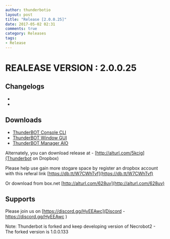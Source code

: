 ```yaml
---
author: thunderbotio
layout: post
title: "Release [2.0.0.25]"
date: 2017-05-02 02:31
comments: true
category: Releases
tags:
- Release
---
```


# REALEASE VERSION : 2.0.0.25

## Changelogs
- 
- 

## Downloads
- [ThunderBOT Console CLI](/releases/2.0.0.25/ThunderBOT.CLI.zip)
- [ThunderBOT Window GUI](/releases/2.0.0.25/ThunderBOT.Win.zip)
- [ThunderBOT Manager AIO](/releases/2.0.0.25/ThunderBOT.Manager.zip)

Alternately, you can download release at - [http://alturl.com/5kcig](Thunderbot on Dropbox)

Please help use gain more stogare space by register an dropbox account with this referal link [https://db.tt/W7CWhTvf](https://db.tt/W7CWhTvf)

Or download from box.net [http://alturl.com/628uv](http://alturl.com/628uv)

## Supports

Please join us on [https://discord.gg/HyEEAwc](Discord - https://discord.gg/HyEEAwc )

Note: Thunderbot is forked and keep developing version of Necrobot2 - The forked version is 1.0.0.133
